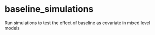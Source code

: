 # baseline_simulations
Run simulations to test the effect of baseline as covariate in mixed level models
